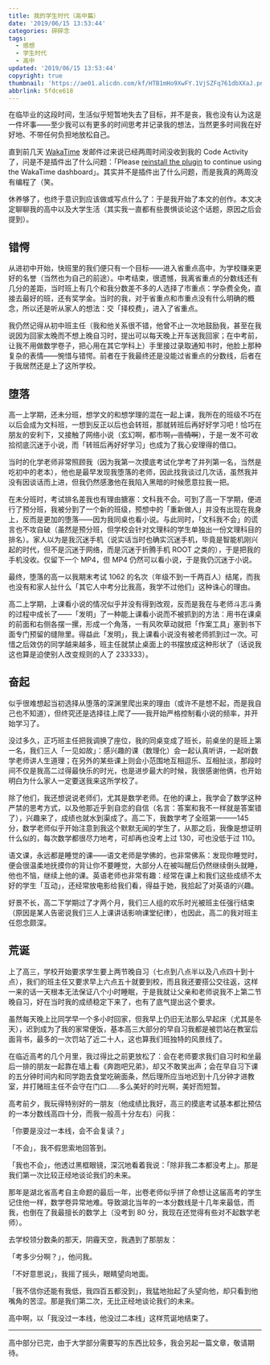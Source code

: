 ```yaml
---
title: 我的学生时代（高中篇）
date: '2019/06/15 13:53:44'
categories: 碎碎念
tags:
  - 感想
  - 学生时代
  - 高中
updated: '2019/06/15 13:53:44'
copyright: true
thumbnail: 'https://ae01.alicdn.com/kf/HTB1mHo9XwFY.1VjSZFq761dbXXaJ.png'
abbrlink: 5fdce618
---
```


在临毕业的这段时间，生活似乎短暂地失去了目标，并不是丧，我也没有认为这是一件坏事——至少我可以有更多的时间思考并记录我的想法，当然更多时间我在好好地、不带任何负担地放松自己。

直到前几天 [WakaTime](https://wakatime.com/) 发邮件过来说已经两周时间没收到我的 Code Activity 了，问是不是插件出了什么问题：「Please [reinstall the plugin](https://wakatime.com/plugins) to continue using the WakaTime dashboard」。其实并不是插件出了什么问题，而是我真的两周没有编程了（笑。

<!-- more -->

休养够了，也终于意识到应该做或写点什么了：于是我开始了本文的创作。本文决定聊聊我的高中以及大学生活（其实我一直都有些畏惧谈论这个话题，原因之后会提到）。

## 错愕

从进初中开始，快班里的我们便只有一个目标——进入省重点高中，为学校赚来更好的名誉（当然也为自己的前途）。中考结束，很遗憾，我离省重点的分数线还有几分的差距，当时班上有几个和我分数差不多的人选择了市重点：学杂费全免，直接去最好的班，还有奖学金。当时的我，对于省重点和市重点没有什么明确的概念，所以还是听从家人的想法：交「择校费」，进入了省重点。

我仍然记得从初中班主任（我和他关系很不错，他曾不止一次地鼓励我，甚至在我说因为回家太晚而不想上晚自习时，提出可以每天晚上开车送我回家；在中考前，让我不用做数学卷子，把心用在其它学科上）手里接过录取通知书时，他脸上那种复杂的表情——惋惜与错愕。前者在于我最终还是没能过省重点的分数线，后者在于我居然还是上了这所学校。

## 堕落

高一上学期，还未分班，想学文的和想学理的混在一起上课，我所在的班级不巧在以后会成为文科班，一想到反正以后也会转班，那就转班后再好好学习吧！恰巧在朋友的安利下，又接触了网络小说（玄幻啊，都市啊~~，言情啊~~），于是一发不可收拾彻底沉迷于小说，而「转班后再好好学习」也成为了我心安理得的借口。

当时的化学老师非常照顾我（因为我第一次摸底考试化学考了并列第一名，当然是吃初中的老本），他也是最早发现我堕落的老师，因此找我谈过几次话，虽然我并没有因谈话而上进，但我仍然感激他在我陷入黑暗的时候愿意拉我一把。

在未分班时，考试排名差我也有理由搪塞：文科我不会。可到了高一下学期，便进行了预分班，我被分到了一个新的班级，预想中的「重新做人」并没有出现在我身上，反而是更加的堕落——因为我同桌也看小说。与此同时，「文科我不会」的谎言也不攻自破（虽然是预分班，但学校会针对文理科的学生单独出一份文理科目的排名）。家人以为是我沉迷手机（说实话当时也确实沉迷手机，毕竟是智能机刚兴起的时代，但不是沉迷于网络，而是沉迷于折腾手机 ROOT 之类的），于是把我的手机没收。仅留下一个 MP4，但 MP4 仍然可以看小说，于是我仍沉迷于小说。

最终，堕落的高一以我期末考试 1062 的名次（年级不到一千两百人）结尾，而我也没有和家人扯什么「其它人中考分比我高，我学不过他们」这种诛心的理由。

高二上学期，上课看小说的情况似乎并没有得到改观，反而是我在与老师斗志斗勇的过程中成长了——「发明」了一种能上课看小说而不被抓到的方法：用书在课桌的前面和右侧各摆一摞，形成一个角落，一有风吹草动就把「作案工具」塞到书下面专门预留的缝隙里。得益此「发明」，我上课看小说没有被老师抓到过一次。可惜之后效仿的同学越来越多，班主任就禁止桌面上的书摆放成这种形状了（话说我这也算是迫使别人改变规则的人了 233333）。

## 奋起

似乎很难想起当初选择从堕落的深渊里爬出来的理由（或许不是想不起，而是我自己也不知道），但终究还是选择往上爬了——我开始严格控制看小说的频率，并开始学习了。

没过多久，正巧班主任把我调换了座位，我的同桌变成了班长，前桌坐的是班上第一名，我们三人「一见如故」：感兴趣的课（数理化）会一起认真听讲，一起听数学老师讲人生道理；在另外的某些课上则会小范围地互相逗乐、互相扯淡，那段时间不仅是我高二过得最快乐的时光，也是进步最大的时候，我很感谢他俩，也开始明白为什么家人一定要送我来这所学校了。

除了他们，我还想说说老师们，尤其是数学老师。在他的课上，我学会了数学这种严禁的思考方式，以及他那近乎到自恋的自信（名言：答案和我不一样就是答案错了），兴趣来了，成绩也就水到渠成了。高二下，我数学考了全班第一——145 分，数学老师似乎开始注意到我这个默默无闻的学生了，从那之后，我像是想证明什么似的，每次数学都很尽力地考，可却再也没考上过 130，可也没低于过 110。

语文课，永远都是睡觉的课——语文老师是学佛的，也非常佛系：发现你睡觉时，便会很温柔地抚摸你的背让你不要睡觉，大部分人在被叫醒后仍然继续倒头就睡，他也不恼，继续上他的课。英语老师也非常有趣：经常在课上和我们这些成绩不太好的学生「互动」，还经常放电影给我们看，得益于她，我拾起了对英语的兴趣。

好景不长，高二下学期过了才两个月，我们三人组的欢乐时光被班主任强行结束（原因是某人告密说我们三人上课讲话影响课堂纪律），也因此，高二的我对班主任怨念颇深。

## 荒诞

上了高三，学校开始要求学生要上两节晚自习（七点到八点半以及八点四十到十点），我们的班主任又要求早上六点五十就要到校，而且我还要搭公交往返，这样一来的话一天根本无法保证八个小时睡眠，于是我就让父亲和老师说我不上第二节晚自习，好在当时我的成绩稳定下来了，也有了底气提出这个要求。

虽然每天晚上比同学早一个多小时回家，但我早上仍旧无法那么早起床（尤其是冬天），迟到成为了我的家常便饭，基本高三大部分的早自习我都是被罚站在教室后面背书，最多的一次罚站了近二十人，这也算我们班独特的风景线了。

在临近高考的几个月里，我过得比之前更放松了：会在老师要求我们自习时和坐最后一排的朋友一起靠在墙上看《奔跑吧兄弟》，却又不敢笑出声；会在早自习下课的五分钟时间内和同学跑去食堂吃碗面条，然后理所应当地迟到十几分钟才进教室，并打赌班主任不会守在门口……多么美好的时光啊，美好而短暂。

高考前夕，我玩得特别好的一朋友（他成绩比我好，高三的摸底考试基本都比预估的一本分数线高四十分，而我一般高十分左右）问我：

「你要是没过一本线，会不会复读？」

「不会」，我不假思索地回答到。

「我也不会」，他透过黑框眼镜，深沉地看着我说：「除非我二本都没考上」。那是我们第一次比较正经地谈论我们的未来。

那年是湖北省高考自主命题的最后一年，出卷老师似乎拼了命想让这届高考的学生记住他一样，数学卷异常地难。导致湖北当年的一本分数线是十几年来最低，而我，也倒在了我最擅长的数学上（没考到 80 分，我现在还觉得有些对不起数学老师）。

去学校领分数条的那天，阴霾天空，我遇到了那朋友：

「考多少分啊？」，他问我。

「不好意思说」，我摇了摇头，眼睛望向地面。

「我不信你还能有我低，我四百五都没到」，我猛地抬起了头望向他，却只看到他嘴角的苦涩。那是我们第二次，无比正经地谈论我们的未来。

高中啊，以「我没过一本线，他没过二本线」这样荒诞地结束了。

---

高中部分已完，由于大学部分需要写的东西比较多，我会另起一篇文章，敬请期待。
